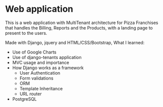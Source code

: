 # Web application

This is a web application with MultiTenant architecture for Pizza Franchises that handles the Billing, Reports and the Products, with a landing page to present to the users.

Made with Django, jquery and HTML/CSS/Bootstrap, What I learned:

- Use of Google Charts
- Use of django-tenants application
- MVC usage and importance
- How Django works as a framework
  * User Authentication
  * Form validations
  * ORM
  * Template Inheritance
  * URL router
- PostgreSQL

